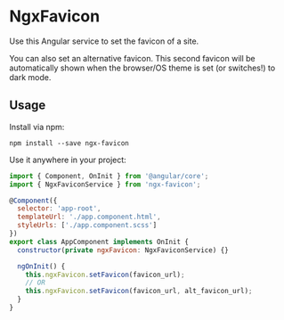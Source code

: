 # NgxFavicon

Use this Angular service to set the favicon of a site. 

You can also set an alternative favicon. This second favicon will be automatically shown when the browser/OS theme is set (or switches!) to dark mode.

## Usage

Install via npm:
```shell
npm install --save ngx-favicon
```

Use it anywhere in your project:
```js
import { Component, OnInit } from '@angular/core';
import { NgxFaviconService } from 'ngx-favicon';

@Component({
  selector: 'app-root',
  templateUrl: './app.component.html',
  styleUrls: ['./app.component.scss']
})
export class AppComponent implements OnInit {
  constructor(private ngxFavicon: NgxFaviconService) {}

  ngOnInit() {
    this.ngxFavicon.setFavicon(favicon_url);
    // OR 
    this.ngxFavicon.setFavicon(favicon_url, alt_favicon_url);
  }
}

```
